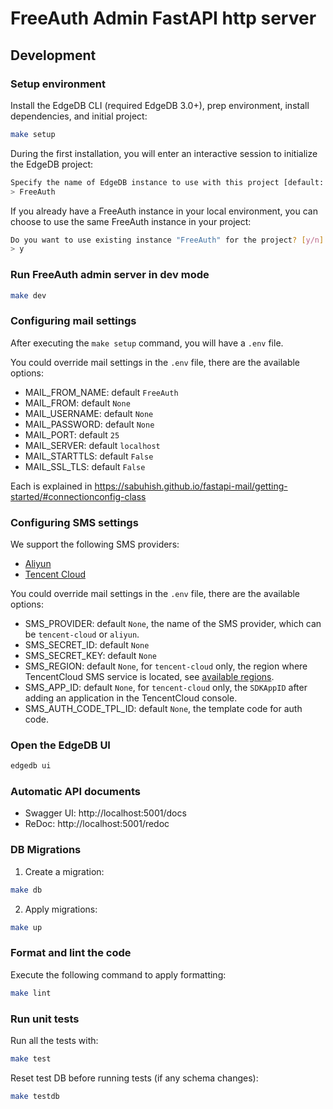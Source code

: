 # FreeAuth Admin FastAPI http server

## Development

### Setup environment

Install the EdgeDB CLI (required EdgeDB 3.0+), prep environment, install dependencies, and initial project:

```bash
make setup
```

During the first installation, you will enter an interactive session to initialize the EdgeDB project:

```bash
Specify the name of EdgeDB instance to use with this project [default: FreeAuth]: 
> FreeAuth
```

If you already have a FreeAuth instance in your local environment, you can choose to use the same FreeAuth instance in your project:

```bash
Do you want to use existing instance "FreeAuth" for the project? [y/n]
> y
```

### Run FreeAuth admin server in dev mode

```bash
make dev
```

### Configuring mail settings

After executing the `make setup` command, you will have a `.env` file.

You could override mail settings in the `.env` file, there are the available options:

 - MAIL_FROM_NAME: default `FreeAuth`
 - MAIL_FROM: default `None`
 - MAIL_USERNAME: default `None`
 - MAIL_PASSWORD: default `None`
 - MAIL_PORT: default `25`
 - MAIL_SERVER: default `localhost`
 - MAIL_STARTTLS: default `False`
 - MAIL_SSL_TLS: default `False`

Each is explained in https://sabuhish.github.io/fastapi-mail/getting-started/#connectionconfig-class

### Configuring SMS settings

We support the following SMS providers:

 - [Aliyun](https://cn.aliyun.com/product/sms)
 - [Tencent Cloud](https://cloud.tencent.com/document/product/382)

You could override mail settings in the `.env` file, there are the available options:

 - SMS_PROVIDER: default `None`, the name of the SMS provider, which can be `tencent-cloud` or `aliyun`.
 - SMS_SECRET_ID: default `None`
 - SMS_SECRET_KEY: default `None`
 - SMS_REGION: default `None`, for `tencent-cloud` only, the region where TencentCloud SMS service is located, see [available regions](https://cloud.tencent.com/document/api/382/52071#.E5.9C.B0.E5.9F.9F.E5.88.97.E8.A1.A8).
 - SMS_APP_ID: default `None`, for `tencent-cloud` only, the `SDKAppID` after adding an application in the TencentCloud console.
 - SMS_AUTH_CODE_TPL_ID: default `None`, the template code for auth code.

### Open the EdgeDB UI

```bash
edgedb ui
```

### Automatic API documents

 - Swagger UI: http://localhost:5001/docs
 - ReDoc: http://localhost:5001/redoc

### DB Migrations

1. Create a migration:

```bash
make db
```

2. Apply migrations:

```bash
make up
```

### Format and lint the code

Execute the following command to apply formatting:

```bash
make lint
```

### Run unit tests

Run all the tests with:

```bash
make test
```

Reset test DB before running tests (if any schema changes):

```bash
make testdb
```
